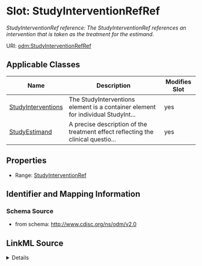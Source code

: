 # Slot: StudyInterventionRefRef


_StudyInterventionRef reference: The StudyInterventionRef references an intervention that is taken as the treatment for the estimand._



URI: [odm:StudyInterventionRefRef](http://www.cdisc.org/ns/odm/v2.0/StudyInterventionRefRef)



<!-- no inheritance hierarchy -->




## Applicable Classes

| Name | Description | Modifies Slot |
| --- | --- | --- |
[StudyInterventions](StudyInterventions.md) | The StudyInterventions element is a container element for individual StudyInt... |  yes  |
[StudyEstimand](StudyEstimand.md) | A precise description of the treatment effect reflecting the clinical questio... |  yes  |







## Properties

* Range: [StudyInterventionRef](StudyInterventionRef.md)





## Identifier and Mapping Information







### Schema Source


* from schema: http://www.cdisc.org/ns/odm/v2.0




## LinkML Source

<details>
```yaml
name: StudyInterventionRefRef
description: 'StudyInterventionRef reference: The StudyInterventionRef references
  an intervention that is taken as the treatment for the estimand.'
from_schema: http://www.cdisc.org/ns/odm/v2.0
rank: 1000
identifier: false
alias: StudyInterventionRefRef
domain_of:
- StudyInterventions
- StudyEstimand
range: StudyInterventionRef

```
</details>
